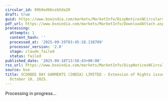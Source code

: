 ```yaml
---
circular_id: 99b9ed66ceb5da20
draft: true
guid: https://www.bseindia.com/markets/MarketInfo/DispNoticesNCirculars.aspx?Noticeid={147A7950-5385-493A-8DB4-2C97A150A17D}&noticeno=20250918-50&dt=09/18/2025&icount=50&totcount=63&flag=0
pdf_url: https://www.bseindia.com/markets/MarketInfo/DownloadAttach.aspx?id=20250918-50&attachedId=2eed7c7b-414a-4c63-9a69-9eeb6de1b07c
processing:
  attempts: 1
  content_hash: ''
  processed_at: '2025-09-19T03:45:18.138709'
  processor_version: '2.0'
  stage: claude_failed
  status: failed
published_date: '2025-09-18T13:58:43+00:00'
rss_url: https://www.bseindia.com/markets/MarketInfo/DispNoticesNCirculars.aspx?Noticeid={147A7950-5385-493A-8DB4-2C97A150A17D}&noticeno=20250918-50&dt=09/18/2025&icount=50&totcount=63&flag=0
source: bse
title: SCOOBEE DAY GARMENTS (INDIA) LIMITED - Extension of Rights issue up to Friday,
  October 10, 2025.
---
```


Processing in progress...